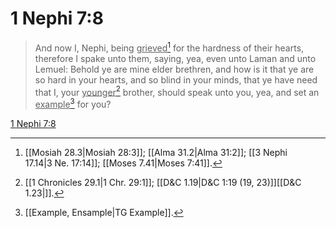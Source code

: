 # 1 Nephi 7:8

> And now I, Nephi, being <u>grieved</u>[^a] for the hardness of their hearts, therefore I spake unto them, saying, yea, even unto Laman and unto Lemuel: Behold ye are mine elder brethren, and how is it that ye are so hard in your hearts, and so blind in your minds, that ye have need that I, your <u>younger</u>[^b] brother, should speak unto you, yea, and set an <u>example</u>[^c] for you?

[1 Nephi 7:8](https://www.churchofjesuschrist.org/study/scriptures/bofm/1-ne/7?lang=eng&id=p8#p8)


[^a]: [[Mosiah 28.3|Mosiah 28:3]]; [[Alma 31.2|Alma 31:2]]; [[3 Nephi 17.14|3 Ne. 17:14]]; [[Moses 7.41|Moses 7:41]].  
[^b]: [[1 Chronicles 29.1|1 Chr. 29:1]]; [[D&C 1.19|D&C 1:19 (19, 23)]][[D&C 1.23|]].  
[^c]: [[Example, Ensample|TG Example]].  
